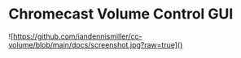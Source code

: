# Chromecast Volume Control GUI

![https://github.com/iandennismiller/cc-volume/blob/main/docs/screenshot.jpg?raw=true]()
